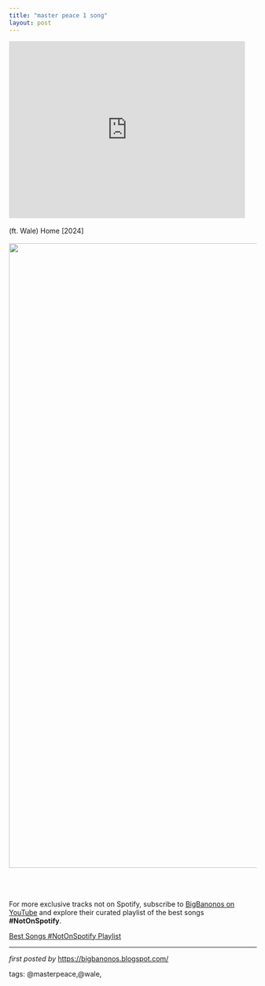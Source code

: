 ```yaml
---
title: "master peace 1 song"
layout: post
---
```

<iframe frameborder="0" height="360" src="https://youtube.com/embed/nBW9-tsfIS0?si=yqVXOBtIq2lx_X60" width="480"></iframe><div><br /></div><div>(ft. Wale) Home [2024]</div><div><br /></div><div class="separator" ><a href="https://media.wonderlandmagazine.com/uploads/2024/07/master-peace-artist-1-1.jpg" imageanchor="1"><img border="0" data-original-height="1270" data-original-width="2000" height="1270" src="https://media.wonderlandmagazine.com/uploads/2024/07/master-peace-artist-1-1.jpg" width="2000" /></a></div><br /><div><br /></div><div><br /></div>

<!--Subscribe and Playlist Links-->
<div>
    <p>For more exclusive tracks not on Spotify, subscribe to <a href="https://www.youtube.com/@BigBanonos" target="_blank">BigBanonos on YouTube</a> and explore their curated playlist of the best songs <strong>#NotOnSpotify</strong>.</p>
    <p><a href="https://www.youtube.com/playlist?list=PLtuNtuTatqI0kFahUCbtbfenC_ET5O_tr" target="_blank">Best Songs #NotOnSpotify Playlist<br /></a></p></div>

<hr />

<p><em>first posted by</em> <a href="https://bigbanonos.blogspot.com/" rel="noopener" target="_new">https://bigbanonos.blogspot.com/</a></p>

<p>tags: @masterpeace,@wale,</p>
